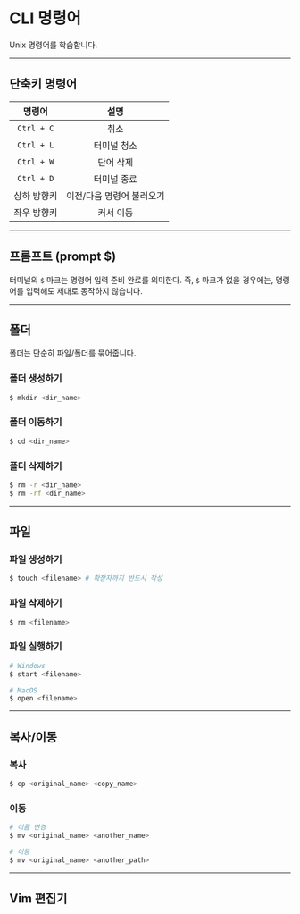 # CLI 명령어

Unix 명령어를 학습합니다.

---

## 단축키 명령어

|명령어|설명|
|:----:|:-:|
|`Ctrl + C`|취소|
|`Ctrl + L`|터미널 청소|
|`Ctrl + W`|단어 삭제|
|`Ctrl + D`|터미널 종료|
|상하 방향키|이전/다음 명령어 불러오기|
|좌우 방향키|커서 이동|

---

## 프롬프트 (prompt $)

터미널의 `$` 마크는 명령어 입력 준비 완료를 의미한다.
즉, `$` 마크가 없을 경우에는, 명령어를 입력해도 제대로 동작하지 않습니다.

---

## 폴더

폴더는 단순히 파일/폴더를 묶어줍니다.

### 폴더 생성하기

```sh
$ mkdir <dir_name>
```

### 폴더 이동하기

```sh
$ cd <dir_name>
```

### 폴더 삭제하기

```sh
$ rm -r <dir_name>
$ rm -rf <dir_name>
```

---

## 파일

### 파일 생성하기

```sh
$ touch <filename> # 확장자까지 반드시 작성
```

### 파일 삭제하기

```sh
$ rm <filename>
```

### 파일 실행하기

```sh
# Windows
$ start <filename>

# MacOS
$ open <filename>
```

---

## 복사/이동

### 복사

```sh
$ cp <original_name> <copy_name>
```

### 이동

```sh
# 이름 변경
$ mv <original_name> <another_name>

# 이동
$ mv <original_name> <another_path>
```

---

## Vim 편집기

